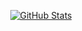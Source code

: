 <p align="center">
    <a href="https://github.com/Schariac123">
      <img alt="GitHub Stats" src="[https://github-readme-stats.vercel.app](https://repo-pi-one.vercel.app/)/api?username=Schariac123&hide=["issues","prs"]&show_icons=true" />
    </a>
</p>
